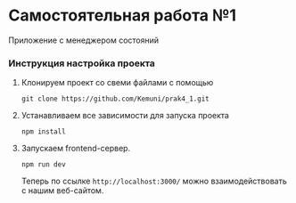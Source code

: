 # Самостоятельная работа №1
Приложение с менеджером состояний



### Инструкция настройка проекта
1. Клонируем проект со свеми файлами с помощью 
    ```shell
    git clone https://github.com/Kemuni/prak4_1.git
   ```
2. Устанавливаем все зависимости для запуска проекта
    ```shell
    npm install
   ```
3. Запускаем frontend-сервер.
    ```shell
    npm run dev
   ```
   Теперь по ссылке `http://localhost:3000/` можно взаимодействовать с нашим веб-сайтом.